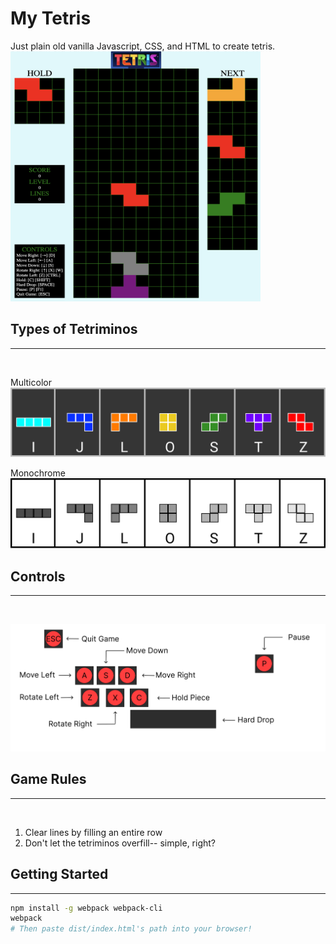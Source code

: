# My Tetris

Just plain old vanilla Javascript, CSS, and HTML to create tetris. 
<img src="./assets/tetris-game.png" alt="tetris-game" width="400" height="400" />

## Types of Tetriminos
---
</br>

Multicolor
![tetriminos](./assets/Tetriminos.png)

Monochrome
![tetriminos-monocolor](./assets/Tetriminos-mono.png)

## Controls
---
</br>

![tetris-controls](./assets/Tetris-Controls.png)

## Game Rules
---
</br>

1. Clear lines by filling an entire row
2. Don't let the tetriminos overfill-- simple, right?

## Getting Started
---
```bash
npm install -g webpack webpack-cli
webpack
# Then paste dist/index.html's path into your browser!
```
</br>
